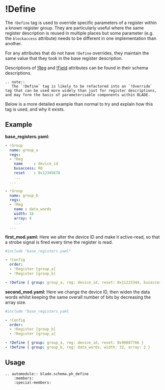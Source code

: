 # !Define

The `!Define` tag is used to override specific parameters of a register within a known register group. They are particularly useful where the same register description is reused in multiple places but some parameter (e.g. the `blockaccess` attribute) needs to be different in one implementation than another.

For any attributes that do not have `!Define` overrides, they maintain the same value that they took in the base register description.

Descriptions of [!Reg](./reg.md) and [!Field](./field.md) attributes can be found in their schema descriptions.

```eval_rst
.. note::
   The `!Define` tag is likely to be refactored into an `!Override` tag that can be used more widely than just for register descriptions, and may form the basis of parameterisable components within BLADE.
```

Below is a more detailed example than normal to try and explain how this tag is used, and why it exists.

## Example

**base_registers.yaml:**
```yaml
- !Group
  name: group_a
  regs:
  - !Reg
    name     : device_id
    busaccess: RO
    reset    : 0x12345678
    ...
  ...

- !Group
  name: group_b
  regs:
  - !Reg
    name : data_words
    width: 16
    array: 4
    ...
  ...
```

**first_mod.yaml:**
Here we alter the device ID and make it active-read, so that a strobe signal is fired every time the register is read.

```yaml
#include "base_registers.yaml"

- !Config
  order:
  - !Register [group_a]
  - !Register [group_b]

- !Define { group: group_a, reg: device_id, reset: 0x11223344, busaccess: AR }
```

**second_mod.yaml:**
Here we change the device ID, then widen the data words whilst keeping the same overall number of bits by decreasing the array size.

```yaml
#include "base_registers.yaml

- !Config
  order:
  - !Register [group_b]
  - !Register [group_a]

- !Define { group: group_a, reg: device_id, reset: 0x99887766 }
- !Define { group: group_b, reg: data_words, width: 32, array: 2 }
```

## Usage

```eval_rst
.. automodule:: blade.schema.ph_define
    :members:
    :special-members:
```
